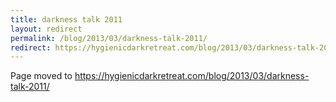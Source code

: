```yaml
---
title: darkness talk 2011
layout: redirect
permalink: /blog/2013/03/darkness-talk-2011/
redirect: https://hygienicdarkretreat.com/blog/2013/03/darkness-talk-2011/
---
```


Page moved to <https://hygienicdarkretreat.com/blog/2013/03/darkness-talk-2011/>

